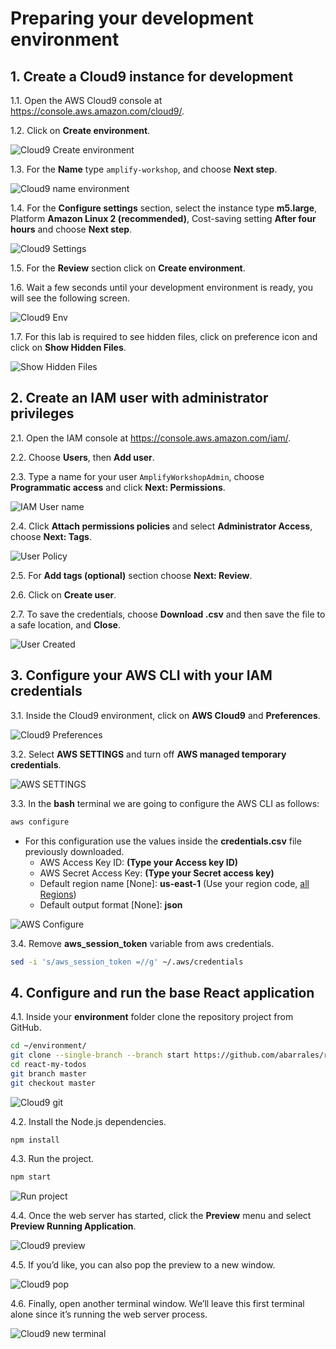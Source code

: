 # Preparing your development environment

## 1. Create a Cloud9 instance for development

1.1\. Open the AWS Cloud9 console at https://console.aws.amazon.com/cloud9/.

1.2\. Click on **Create environment**.

![Cloud9 Create environment](images/cloud9-create.png)

1.3\. For the **Name** type `amplify-workshop`, and choose **Next step**.

![Cloud9 name environment](images/cloud9-name.png)

1.4\. For the **Configure settings** section, select the instance type **m5.large**, Platform **Amazon Linux 2 (recommended)**, Cost-saving setting **After four hours** and choose **Next step**.

![Cloud9 Settings](images/cloud9-settings.png)

1.5\. For the **Review** section click on **Create environment**.

1.6\. Wait a few seconds until your development environment is ready, you will see the following screen.

![Cloud9 Env](images/cloud9-env.png)

1.7\. For this lab is required to see hidden files, click on preference icon and click on **Show Hidden Files**.

![Show Hidden Files](images/cloud9-show-hidden-files.png)

## 2. Create an IAM user with administrator privileges

2.1\. Open the IAM console at https://console.aws.amazon.com/iam/.

2.2\. Choose **Users**, then **Add user**.

2.3\. Type a name for your user `AmplifyWorkshopAdmin`, choose **Programmatic access** and click **Next: Permissions**.

![IAM User name](images/iam-user-name.png)

2.4\. Click **Attach permissions policies** and select **Administrator Access**, choose **Next: Tags**.

![User Policy](images/iam-user-policy.png)

2.5\. For **Add tags (optional)** section choose **Next: Review**.

2.6\. Click on **Create user**.

2.7\. To save the credentials, choose **Download .csv** and then save the file to a safe location, and **Close**.

![User Created](images/iam-user-created.png)

## 3. Configure your AWS CLI with your IAM credentials

3.1\. Inside the Cloud9 environment, click on **AWS Cloud9** and **Preferences**.

![Cloud9 Preferences](images/cloud9-preferences.png)

3.2\. Select **AWS SETTINGS** and turn off **AWS managed temporary credentials**.

![AWS SETTINGS](images/cloud9-aws-settings.png)

3.3\. In the **bash** terminal we are going to configure the AWS CLI as follows:

``` bash
aws configure
```

- For this configuration use the values inside the **credentials.csv** file previously downloaded.
    - AWS Access Key ID: **(Type your Access key ID)**
    - AWS Secret Access Key: **(Type your Secret access key)**
    - Default region name [None]: **us-east-1** (Use your region code, [all Regions](https://docs.aws.amazon.com/AWSEC2/latest/UserGuide/using-regions-availability-zones.html#concepts-available-regions))
    - Default output format [None]: **json**

![AWS Configure](images/cloud9-aws-configure.png)

3.4\. Remove **aws_session_token** variable from aws credentials.

``` bash
sed -i 's/aws_session_token =//g' ~/.aws/credentials
```

## 4. Configure and run the base React application

4.1\. Inside your **environment** folder clone the repository project from GitHub.

``` bash
cd ~/environment/
git clone --single-branch --branch start https://github.com/abarrales/react-my-todos.git
cd react-my-todos
git branch master
git checkout master
```

![Cloud9 git](images/cloud9-git.png)

4.2\. Install the Node.js dependencies.

``` bash
npm install
```

4.3\. Run the project.

``` bash
npm start
```

![Run project](images/cloud9-run-project.png)

4.4\. Once the web server has started, click the **Preview** menu and select **Preview Running Application**.

![Cloud9 preview](images/cloud9-preview.png)

4.5\. If you’d like, you can also pop the preview to a new window.

![Cloud9 pop](images/cloud9-pop.png)

4.6\. Finally, open another terminal window. We’ll leave this first terminal alone since it’s running the web server process.

![Cloud9 new terminal](images/cloud9-new-terminal.png)